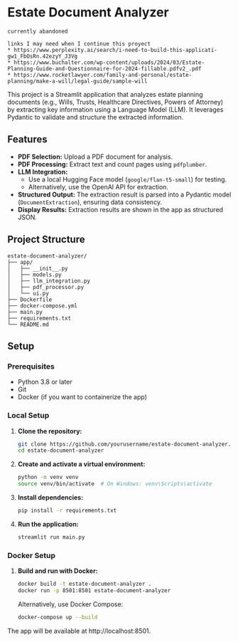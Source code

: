 # Estate Document Analyzer

```
currently abandoned

links I may need when I continue this proyect
* https://www.perplexity.ai/search/i-need-to-build-this-applicati-gw1_FbOsRn.42ezyY_J3Vg
* https://www.buchalter.com/wp-content/uploads/2024/03/Estate-Planning-Guide-and-Questionnaire-for-2024-fillable.pdfv2_.pdf
* https://www.rocketlawyer.com/family-and-personal/estate-planning/make-a-will/legal-guide/sample-will
```


This project is a Streamlit application that analyzes estate planning documents (e.g., Wills, Trusts, Healthcare Directives, Powers of Attorney) by extracting key information using a Language Model (LLM). It leverages Pydantic to validate and structure the extracted information.

## Features

- **PDF Selection:** Upload a PDF document for analysis.
- **PDF Processing:** Extract text and count pages using `pdfplumber`.
- **LLM Integration:** 
  - Use a local Hugging Face model (`google/flan-t5-small`) for testing.
  - Alternatively, use the OpenAI API for extraction.
- **Structured Output:** The extraction result is parsed into a Pydantic model (`DocumentExtraction`), ensuring data consistency.
- **Display Results:** Extraction results are shown in the app as structured JSON.

## Project Structure

```
estate-document-analyzer/
├── app/
│   ├── __init__.py
│   ├── models.py
│   ├── llm_integration.py
│   ├── pdf_processor.py
│   └── ui.py
├── Dockerfile
├── docker-compose.yml
├── main.py
├── requirements.txt
└── README.md
```

## Setup

### Prerequisites

- Python 3.8 or later
- Git
- Docker (if you want to containerize the app)

### Local Setup

1. **Clone the repository:**

   ```bash
   git clone https://github.com/yourusername/estate-document-analyzer.git
   cd estate-document-analyzer
   ```

2. **Create and activate a virtual environment:**

   ```bash
   python -m venv venv
   source venv/bin/activate  # On Windows: venv\Scripts\activate
   ```

3. **Install dependencies:**

   ```bash
   pip install -r requirements.txt
   ```

4. **Run the application:**

   ```bash
   streamlit run main.py
   ```

### Docker Setup

1. **Build and run with Docker:**

   ```bash
   docker build -t estate-document-analyzer .
   docker run -p 8501:8501 estate-document-analyzer
   ```

   Alternatively, use Docker Compose:

   ```bash
   docker-compose up --build
   ```

The app will be available at http://localhost:8501.
